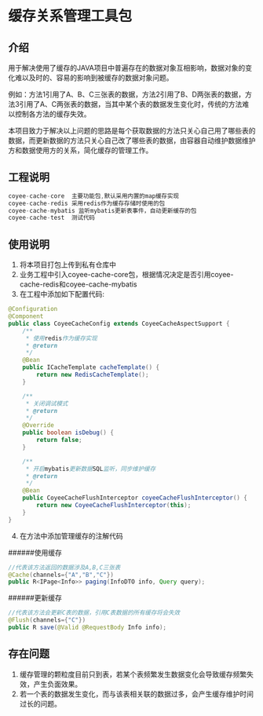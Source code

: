 # 缓存关系管理工具包

## 介绍
用于解决使用了缓存的JAVA项目中普遍存在的数据对象互相影响，数据对象的变化难以及时的、容易的影响到被缓存的数据对象问题。  
  
例如：方法1引用了A、B、C三张表的数据，方法2引用了B、D两张表的数据，方法3引用了A、C两张表的数据，当其中某个表的数据发生变化时，传统的方法难以控制各方法的缓存失效。  
  
本项目致力于解决以上问题的思路是每个获取数据的方法只关心自己用了哪些表的数据，而更新数据的方法只关心自己改了哪些表的数据，由容器自动维护数据维护方和数据使用方的关系，简化缓存的管理工作。  

## 工程说明
```java 
coyee-cache-core  主要功能包,默认采用内置的map缓存实现
coyee-cache-redis 采用redis作为缓存存储时使用的包
coyee-cache-mybatis 监听mybatis更新表事件，自动更新缓存的包
coyee-cache-test  测试代码
```


## 使用说明
1.  将本项目打包上传到私有仓库中
2.  业务工程中引入coyee-cache-core包，根据情况决定是否引用coyee-cache-redis和coyee-cache-mybatis
3.  在工程中添加如下配置代码:
````java
@Configuration
@Component
public class CoyeeCacheConfig extends CoyeeCacheAspectSupport {
    /**
     * 使用redis作为缓存实现
     * @return
     */
    @Bean
    public ICacheTemplate cacheTemplate() {
        return new RedisCacheTemplate();
    }

    /**
     * 关闭调试模式
     * @return
     */
    @Override
    public boolean isDebug() {
        return false;
    }

    /**
     * 开启mybatis更新数据SQL监听，同步维护缓存
     * @return
     */
    @Bean
    public CoyeeCacheFlushInterceptor coyeeCacheFlushInterceptor() {
        return new CoyeeCacheFlushInterceptor(this);
    }
}
````
4.  在方法中添加管理缓存的注解代码

######使用缓存
```java 
//代表该方法返回的数据涉及A,B,C三张表
@Cache(channels={"A","B","C"})
public R<IPage<Info>> paging(InfoDTO info, Query query);
```

######更新缓存
```java 
//代表该方法会更新C表的数据，引用C表数据的所有缓存将会失效
@Flush(channels={"C"})
public R save(@Valid @RequestBody Info info);
```
## 存在问题
1.  缓存管理的颗粒度目前只到表，若某个表频繁发生数据变化会导致缓存频繁失效，产生负面效果。
2.  若一个表的数据发生变化，而与该表相关联的数据过多，会产生缓存维护时间过长的问题。



